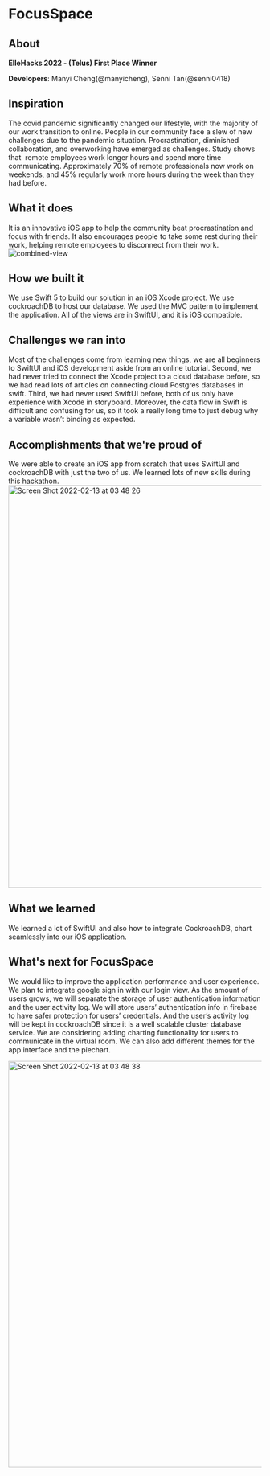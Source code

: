 # FocusSpace

## About
**ElleHacks 2022 - (Telus) First Place Winner**

**Developers**: Manyi Cheng(@manyicheng), Senni Tan(@senni0418)

## Inspiration
The covid pandemic significantly changed our lifestyle, with the majority of our work transition to online. People in our community face a slew of new challenges due to the pandemic situation. Procrastination, diminished collaboration, and overworking have emerged as challenges. Study shows that  remote employees work longer hours and spend more time communicating. Approximately 70% of remote professionals now work on weekends, and 45% regularly work more hours during the week than they had before.

## What it does
It is an innovative iOS app to help the community beat procrastination and focus with friends. It also encourages people to take some rest during their work, helping remote employees to disconnect from their work.
![combined-view](https://user-images.githubusercontent.com/59659987/153794258-aed55989-f277-483a-b95a-709f7a1d32fc.png)

## How we built it
We use Swift 5 to build our solution in an iOS Xcode project. We use cockroachDB to host our database. We used the MVC pattern to implement the application. All of the views are in SwiftUI, and it is iOS compatible.
## Challenges we ran into
Most of the challenges come from learning new things, we are all beginners to SwiftUI and iOS development aside from an online tutorial. Second, we had never tried to connect the Xcode project to a cloud database before, so we had read lots of articles on connecting cloud Postgres databases in swift. Third, we had never used SwiftUI before, both of us only have experience with Xcode in storyboard. Moreover, the data flow in Swift is difficult and confusing for us, so it took a really long time to just debug why a variable wasn’t binding as expected.
## Accomplishments that we're proud of
We were able to create an iOS app from scratch that uses SwiftUI and cockroachDB with just the two of us. We learned lots of new skills during this hackathon.
<img width="801" alt="Screen Shot 2022-02-13 at 03 48 26" src="https://user-images.githubusercontent.com/59659987/153792847-c5c21f68-533f-49a0-aa37-937a659e22b2.png">

## What we learned
We learned a lot of SwiftUI and also how to integrate CockroachDB, chart seamlessly into our iOS application. 
## What's next for FocusSpace
We would like to improve the application performance and user experience. We plan to integrate google sign in with our login view. As the amount of users grows, we will separate the storage of user authentication information and the user activity log. We will store users’ authentication info in firebase to have safer protection for users’ credentials. And the user’s activity log will be kept in cockroachDB since it is a well scalable cluster database service. We are considering adding charting functionality for users to communicate in the virtual room. We can also add different themes for the app interface and the piechart.

<img width="809" alt="Screen Shot 2022-02-13 at 03 48 38" src="https://user-images.githubusercontent.com/59659987/153792869-e4f77994-6811-4c94-96a8-e7163d1f7c2b.png">



